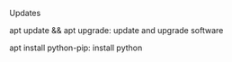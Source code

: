 Updates

apt update && apt upgrade: update and upgrade software 

apt install python-pip: install python